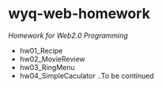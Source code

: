 # wyq-web-homework
*Homework for Web2.0 Programming*
<br>
* hw01_Recipe
* hw02_MovieReview
* hw03_RingMenu
* hw04_SimpleCaculator
..To be continued
